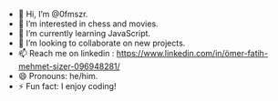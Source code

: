- 👋 Hi, I’m @0fmszr.
- 👀 I’m interested in chess and movies.
- 🌱 I’m currently learning JavaScript.
- 🥳 I’m looking to collaborate on new projects.
- 📫 Reach me on linkedin : https://www.linkedin.com/in/ömer-fatih-mehmet-sizer-096948281/
- 😄 Pronouns: he/him.
- ⚡ Fun fact: I enjoy coding!

<!---
0fmszr/0fmszr is a ✨ special ✨ repository because its `README.md` (this file) appears on your GitHub profile.
You can click the Preview link to take a look at your changes.
--->
